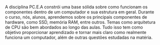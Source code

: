 A disciplina PC.E.A constrói uma base sólida sobre como funcionam os componentes dentro de um computador e sua estrutura em geral. Durante o curso, nós, alunos, aprendemos sobre os principais componentes de hardware, como SSD, memória RAM, entre outros. Temas como arquitetura de CPU são bem abordados ao longo das aulas. Tudo isso tem como objetivo proporcionar aprendizado e tornar mais claro como realmente funciona um computador, além de outras questões estudadas na matéria.